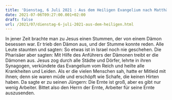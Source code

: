 ```yaml
---
title: 'Dienstag, 6 Juli 2021 : Aus dem Heiligen Evangelium nach Matthäus - Mt 9,32-38.'
date: 2021-07-06T09:27:00.001+02:00
draft: false
url: /2021/07/dienstag-6-juli-2021-aus-dem-heiligen.html
---
```


In jener Zeit brachte man zu Jesus einen Stummen, der von einem Dämon besessen war. Er trieb den Dämon aus, und der Stumme konnte reden. Alle Leute staunten und sagten: So etwas ist in Israel noch nie geschehen. Die Pharisäer aber sagten: Mit Hilfe des Anführers der Dämonen treibt er die Dämonen aus. Jesus zog durch alle Städte und Dörfer, lehrte in ihren Synagogen, verkündete das Evangelium vom Reich und heilte alle Krankheiten und Leiden. Als er die vielen Menschen sah, hatte er Mitleid mit ihnen; denn sie waren müde und erschöpft wie Schafe, die keinen Hirten haben. Da sagte er zu seinen Jüngern: Die Ernte ist groß, aber es gibt nur wenig Arbeiter. Bittet also den Herrn der Ernte, Arbeiter für seine Ernte auszusenden.